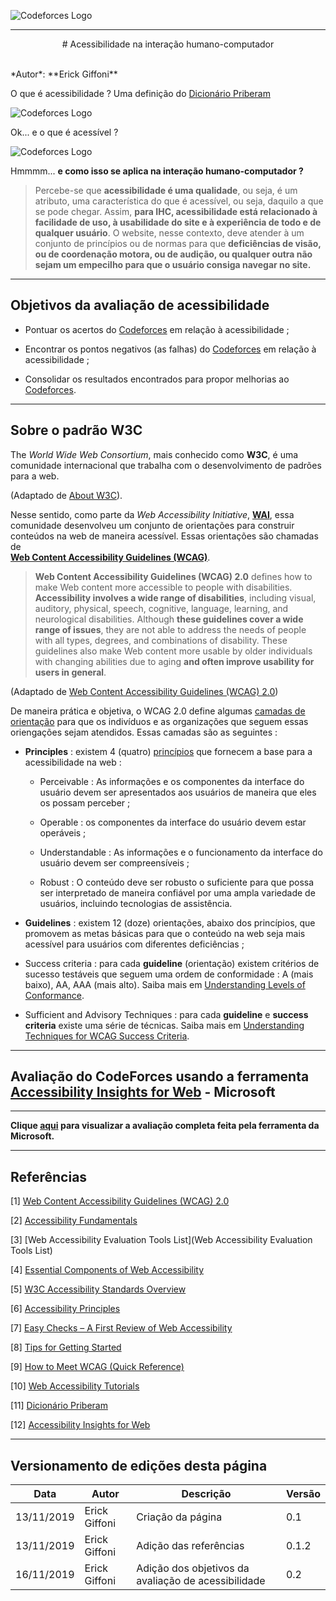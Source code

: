 <span style="margin-left: 0%;">![Codeforces Logo](../../../images/codeforces.png)</span>

***
<p align="center">
# Acessibilidade na interação humano-computador
</p>
</br>
*Autor*: **Erick Giffoni**
</br>


O que é acessibilidade ? Uma definição do [Dicionário Priberam](https://dicionario.priberam.org/)

<span style="margin-left: 0%;">![Codeforces Logo](../images/acessibilidade.png)</span>

Ok... e o que é acessível ?

<span style="margin-left: 0%;">![Codeforces Logo](../images/acessivel.png)</span>

Hmmmm... **e como isso se aplica na interação humano-computador ?**

> Percebe-se que **acessibilidade é uma qualidade**, ou seja, é um atributo, uma
característica do que é acessível, ou seja, daquilo a que se pode chegar.
Assim, **para IHC, acessibilidade está relacionado à facilidade de uso, à usabilidade
do site e à experiência de todo e de qualquer usuário**. O website, nesse contexto,
deve atender à um conjunto de princípios ou de normas para que **deficiências de visão,
ou de coordenação motora, ou de audição, ou qualquer outra não sejam um empecilho
para que o usuário consiga navegar no site.**

***

## Objetivos da avaliação de acessibilidade

- Pontuar os acertos do [Codeforces](http://codeforces.com/) em relação à acessibilidade ;

- Encontrar os pontos negativos (as falhas) do [Codeforces](http://codeforces.com/) em relação
à acessibilidade ;

- Consolidar os resultados encontrados para propor melhorias ao [Codeforces](http://codeforces.com/).

***

## Sobre o padrão **W3C**

The *World Wide Web Consortium*, mais conhecido como **W3C**, é uma comunidade
internacional que trabalha com o desenvolvimento de padrões para a web.

(Adaptado de [About W3C](https://www.w3.org/Consortium/)).

Nesse sentido, como parte da *Web Accessibility Initiative*, **[WAI](https://www.w3.org/WAI/)**,
essa comunidade desenvolveu um conjunto de orientações para construir conteúdos
na web de maneira acessível. Essas orientações são chamadas de</br>
**[Web Content Accessibility Guidelines (WCAG)](https://www.w3.org/TR/WCAG20/)**.

> **Web Content Accessibility Guidelines (WCAG) 2.0** defines how to make Web content
more accessible to people with disabilities. **Accessibility involves a wide range
of disabilities**, including visual, auditory, physical, speech, cognitive, language,
learning, and neurological disabilities. Although **these guidelines cover a wide
range of issues**, they are not able to address the needs of people with all types,
degrees, and combinations of disability. These guidelines also make Web content more
usable by older individuals with changing abilities due to aging **and often improve
usability for users in general**.

(Adaptado de [Web Content Accessibility Guidelines (WCAG) 2.0](https://www.w3.org/TR/WCAG20/#intro))

De maneira prática e objetiva, o WCAG 2.0 define algumas [camadas de orientação](https://www.w3.org/TR/WCAG20/#intro-layers-guidance) para que
os indivíduos e as organizações que seguem essas oriengações sejam atendidos.
Essas camadas são as seguintes :

- **Principles** : existem 4 (quatro) [princípios](http://www.w3.org/TR/UNDERSTANDING-WCAG20/intro.html#introduction-fourprincs-head) que fornecem a base para a
acessibilidade na web :

    - Perceivable : As informações e os componentes da interface do usuário devem
    ser apresentados aos usuários de maneira que eles os possam perceber ;

    - Operable : os componentes da interface do usuário devem estar operáveis ;

    - Understandable : As informações e o funcionamento da interface do usuário
    devem ser compreensíveis ;

    - Robust : O conteúdo deve ser robusto o suficiente para que possa ser interpretado
    de maneira confiável por uma ampla variedade de usuários, incluindo tecnologias
    de assistência.

- **Guidelines** : existem 12 (doze) orientações, abaixo dos princípios, que
promovem as metas básicas para que o conteúdo na web seja mais acessível para
usuários com diferentes deficiências ;

- Success criteria : para cada **guideline** (orientação) existem critérios de
sucesso testáveis que seguem uma ordem de conformidade : A (mais baixo), AA, AAA (mais alto).
Saiba mais em [Understanding Levels of Conformance](https://www.w3.org/TR/UNDERSTANDING-WCAG20/conformance.html#uc-levels-head).

- Sufficient and Advisory Techniques : para cada **guideline** e **success criteria**
existe uma série de técnicas. Saiba mais em [Understanding Techniques for WCAG Success Criteria](https://www.w3.org/TR/UNDERSTANDING-WCAG20/understanding-techniques.html).

***

## Avaliação do CodeForces usando a ferramenta **[Accessibility Insights for Web](https://accessibilityinsights.io/docs/en/web/overview) - Microsoft**

***

**Clique [aqui](../AutomatedChecks-Codeforces.html) para visualizar a avaliação completa feita pela ferramenta da Microsoft.**

***

## Referências

<span id="ref1"></span>
[1] [Web Content Accessibility Guidelines (WCAG) 2.0](https://www.w3.org/TR/WCAG20/#contents)

<span id="ref2"></span>
[2] [Accessibility Fundamentals](https://www.w3.org/WAI/fundamentals/accessibility-intro/)

<span id="ref3"></span>
[3] [Web Accessibility Evaluation Tools List](Web Accessibility Evaluation Tools List)

<span id="ref4"></span>
[4] [Essential Components of Web Accessibility](https://www.w3.org/WAI/fundamentals/components/)

<span id="ref5"></span>
[5] [W3C Accessibility Standards Overview](https://www.w3.org/WAI/standards-guidelines/)

<span id="ref6"></span>
[6] [Accessibility Principles](https://www.w3.org/WAI/fundamentals/accessibility-principles/)

<span id="ref7"></span>
[7] [Easy Checks – A First Review of Web Accessibility](https://www.w3.org/WAI/test-evaluate/preliminary/)

<span id="ref8"></span>
[8] [Tips for Getting Started](https://www.w3.org/WAI/tips/)

<span id="ref9"></span>
[9] [How to Meet WCAG (Quick Reference)](https://www.w3.org/WAI/WCAG21/quickref/)

<span id="ref10"></span>
[10] [Web Accessibility Tutorials](https://www.w3.org/WAI/tutorials/)

<span id="ref11"></span>
[11] [Dicionário Priberam](https://dicionario.priberam.org/)

[12] [Accessibility Insights for Web](https://accessibilityinsights.io/docs/en/web/overview)

***
## Versionamento de edições desta página
| Data | Autor | Descrição | Versão |
|------|-------|-----------|--------|
| 13/11/2019 | Erick Giffoni | Criação da página | 0.1 |
| 13/11/2019 | Erick Giffoni | Adição das referências | 0.1.2 |
| 16/11/2019 | Erick Giffoni | Adição dos objetivos da avaliação de acessibilidade | 0.2 |
